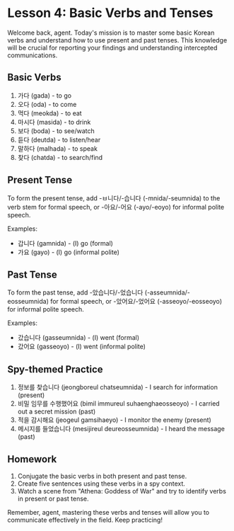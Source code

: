 # Lesson 4: Basic Verbs and Tenses

Welcome back, agent. Today's mission is to master some basic Korean verbs and understand how to use present and past tenses. This knowledge will be crucial for reporting your findings and understanding intercepted communications.

## Basic Verbs

1. 가다 (gada) - to go
2. 오다 (oda) - to come
3. 먹다 (meokda) - to eat
4. 마시다 (masida) - to drink
5. 보다 (boda) - to see/watch
6. 듣다 (deutda) - to listen/hear
7. 말하다 (malhada) - to speak
8. 찾다 (chatda) - to search/find

## Present Tense

To form the present tense, add -ㅂ니다/-습니다 (-mnida/-seumnida) to the verb stem for formal speech, or -아요/-어요 (-ayo/-eoyo) for informal polite speech.

Examples:
- 갑니다 (gamnida) - (I) go (formal)
- 가요 (gayo) - (I) go (informal polite)

## Past Tense

To form the past tense, add -았습니다/-었습니다 (-asseumnida/-eosseumnida) for formal speech, or -았어요/-었어요 (-asseoyo/-eosseoyo) for informal polite speech.

Examples:
- 갔습니다 (gasseumnida) - (I) went (formal)
- 갔어요 (gasseoyo) - (I) went (informal polite)

## Spy-themed Practice

1. 정보를 찾습니다 (jeongboreul chatseumnida) - I search for information (present)
2. 비밀 임무를 수행했어요 (bimil immureul suhaenghaeosseoyo) - I carried out a secret mission (past)
3. 적을 감시해요 (jeogeul gamsihaeyo) - I monitor the enemy (present)
4. 메시지를 들었습니다 (mesijireul deureosseumnida) - I heard the message (past)

## Homework

1. Conjugate the basic verbs in both present and past tense.
2. Create five sentences using these verbs in a spy context.
3. Watch a scene from "Athena: Goddess of War" and try to identify verbs in present or past tense.

Remember, agent, mastering these verbs and tenses will allow you to communicate effectively in the field. Keep practicing!
